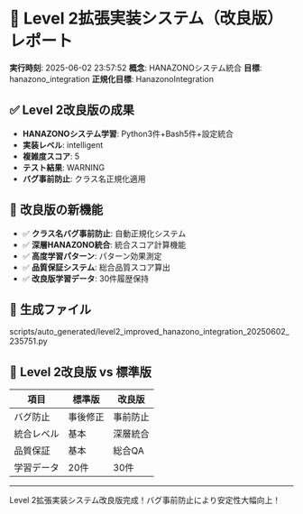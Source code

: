 # 🧠 Level 2拡張実装システム（改良版）レポート

**実行時刻**: 2025-06-02 23:57:52
**概念**: HANAZONOシステム統合
**目標**: hanazono_integration
**正規化目標**: HanazonoIntegration

## ✅ Level 2改良版の成果
- **HANAZONOシステム学習**: Python3件+Bash5件+設定統合
- **実装レベル**: intelligent
- **複雑度スコア**: 5
- **テスト結果**: WARNING
- **バグ事前防止**: クラス名正規化適用

## 🚀 改良版の新機能
- ✅ **クラス名バグ事前防止**: 自動正規化システム
- ✅ **深層HANAZONO統合**: 統合スコア計算機能
- ✅ **高度学習パターン**: パターン効果測定
- ✅ **品質保証システム**: 総合品質スコア算出
- ✅ **改良版学習データ**: 30件履歴保持

## 📁 生成ファイル
scripts/auto_generated/level2_improved_hanazono_integration_20250602_235751.py

## 🎯 Level 2改良版 vs 標準版

| 項目 | 標準版 | 改良版 |
|------|--------|--------|
| バグ防止 | 事後修正 | 事前防止 |
| 統合レベル | 基本 | 深層統合 |
| 品質保証 | 基本 | 総合QA |
| 学習データ | 20件 | 30件 |

---
Level 2拡張実装システム改良版完成！バグ事前防止により安定性大幅向上！
